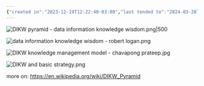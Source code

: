 ```yaml
---
{"created in":"2023-12-19T12:22:40-03:00","last tended to":"2024-03-26T15:54:34-03:00","dg-publish":true,"tags":["framework"],"permalink":"/models-and-frameworks/dikw-pyramid/","dgPassFrontmatter":true,"created":"2023-12-19T12:22:40.833-03:00","updated":"2024-03-26T15:54:41.052-03:00"}
---
```


![DIKW pyramid - data information knowledge wisdom.png|500](/img/user/images/models%20&%20frameworks/DIKW%20pyramid%20-%20data%20information%20knowledge%20wisdom.png)

![data information knowledge wisdom - robert logan.png](/img/user/images/models%20&%20frameworks/data%20information%20knowledge%20wisdom%20-%20robert%20logan.png)


![DIKW knowledge management model - chavapong prateep.jpg](/img/user/images/models%20&%20frameworks/DIKW%20knowledge%20management%20model%20-%20chavapong%20prateep.jpg)

![DIKW and basic strategy.png](/img/user/images/models%20&%20frameworks/DIKW%20and%20basic%20strategy.png)

more on: https://en.wikipedia.org/wiki/DIKW_Pyramid